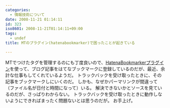 ```yaml
---
categories:
  - 情報技術について
date: 2008-11-21 01:14:11
id: 323
iso8601: 2008-11-21T01:14:11+09:00
tags:
  - undef
title: MTのプラグイン(hatenabookmarker)で困ったことが起きている

---
```


MTでつけたタグを管理するのにも丁度良いので、<a href="https://github.com/ogawa/mt-plugin-HatenaBookmarker" target="_blank">HatenaBookmarkerプラグイン</a>を使って、ブログ記事をはてなブックマークに登録しているのだが、最近、余計な仕事もしてくれているようだ。
トラックバックを受け取ったときに、その記事をブックマークしにいくのだ。
しかも、なぜかパーマリンクが間違って（ファイル名が日付と時間になって）いる。
解決できないかとソースを見ているのだが、さっぱりわからない。
トラックバックを受け取ったときに動作しないようにできればまったく問題ないとは思うのだが&#133;。
お手上げ。
    	